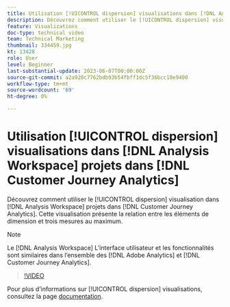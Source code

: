 ```yaml
---
title: Utilisation [!UICONTROL dispersion] visualisations dans [!DNL Analysis Workspace] projects
description: Découvrez comment utiliser le [!UICONTROL dispersion] visualisation dans [!DNL Analysis Workspace] projets dans [!DNL Customer Journey Analytics].
feature: Visualizations
doc-type: technical video
team: Technical Marketing
thumbnail: 334459.jpg
kt: 13428
role: User
level: Beginner
last-substantial-update: 2023-06-07T00:00:00Z
source-git-commit: a2a920c7762bdb93b54fbff1dc5f36bcc10e9400
workflow-type: tm+mt
source-wordcount: '69'
ht-degree: 0%

---
```


# Utilisation [!UICONTROL dispersion] visualisations dans [!DNL Analysis Workspace] projets dans [!DNL Customer Journey Analytics]

Découvrez comment utiliser le [!UICONTROL dispersion] visualisation dans [!DNL Analysis Workspace] projets dans [!DNL Customer Journey Analytics]. Cette visualisation présente la relation entre les éléments de dimension et trois mesures au maximum.

>[!NOTE]
>
>Le [!DNL Analysis Workspace] L’interface utilisateur et les fonctionnalités sont similaires dans l’ensemble des [!DNL Adobe Analytics] et [!DNL Customer Journey Analytics].

>[!VIDEO](https://video.tv.adobe.com/v/334459/?quality=12&learn=on)

Pour plus d’informations sur [!UICONTROL dispersion] visualisations, consultez la page [documentation](https://experienceleague.adobe.com/docs/analytics-platform/using/cja-workspace/visualizations/scatterplot.html).
